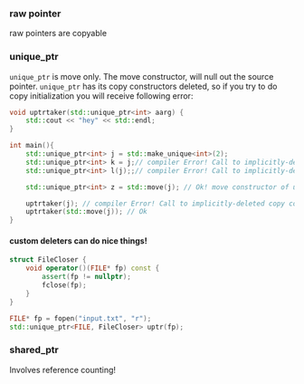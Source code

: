 


### raw pointer

raw pointers are copyable

### unique_ptr

`unique_ptr` is move only.
The move constructor, will null out the source pointer.
`unique_ptr` has its copy constructors deleted, so if you try to do copy initialization you will receive following error:
```cpp
void uptrtaker(std::unique_ptr<int> aarg) {
    std::cout << "hey" << std::endl;
}

int main(){
    std::unique_ptr<int> j = std::make_unique<int>(2);
    std::unique_ptr<int> k = j;// compiler Error! Call to implicitly-deleted copy constructor of 'std::unique_ptr<int>'
    std::unique_ptr<int> l(j);;// compiler Error! Call to implicitly-deleted copy constructor of 'std::unique_ptr<int>'

    std::unique_ptr<int> z = std::move(j); // Ok! move constructor of unique_ptr invoked due to cast by std::move

    uptrtaker(j); // compiler Error! Call to implicitly-deleted copy constructor of 'std::unique_ptr<int>'
    uptrtaker(std::move(j)); // Ok
}
```

#### custom deleters can do nice things!

```cpp
struct FileCloser {
    void operator()(FILE* fp) const {
        assert(fp != nullptr);
        fclose(fp);
    }
}

FILE* fp = fopen("input.txt", "r");
std::unique_ptr<FILE, FileCloser> uptr(fp);
```

### shared_ptr

Involves reference counting!


